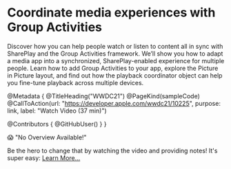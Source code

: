 # Coordinate media experiences with Group Activities

Discover how you can help people watch or listen to content all in sync with SharePlay and the Group Activities framework. We’ll show you how to adapt a media app into a synchronized, SharePlay-enabled experience for multiple people. Learn how to add Group Activities to your app, explore the Picture in Picture layout, and find out how the playback coordinator object can help you fine-tune playback across multiple devices.

@Metadata {
   @TitleHeading("WWDC21")
   @PageKind(sampleCode)
   @CallToAction(url: "https://developer.apple.com/wwdc21/10225", purpose: link, label: "Watch Video (37 min)")

   @Contributors {
      @GitHubUser(<replace this with your GitHub handle>)
   }
}

😱 "No Overview Available!"

Be the hero to change that by watching the video and providing notes! It's super easy:
 [Learn More…](https://wwdcnotes.com/documentation/wwdcnotes/contributing)
